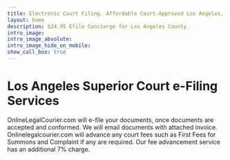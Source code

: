 ```yaml
---
title: Electronic Court Filing. Affordable Court-Approved Los Angeles, California Courts System E-Fiing.
layout: home
description: $24.95 Efile Concierge for Los Angeles County.
intro_image: 
intro_image_absolute: 
intro_image_hide_on_mobile: 
show_call_box: true
---
```


# Los Angeles Superior Court e-Filing Services

OnlineLegalCourier.com will e-file your documents, once documents are accepted and conformed.  We will email documents with attached invoice.  Onlinelegalcourier.com will advance any court fees such as First Fees for Summons and Complaint if any are required.  Our fee advancement service has an additional 7% charge.  
